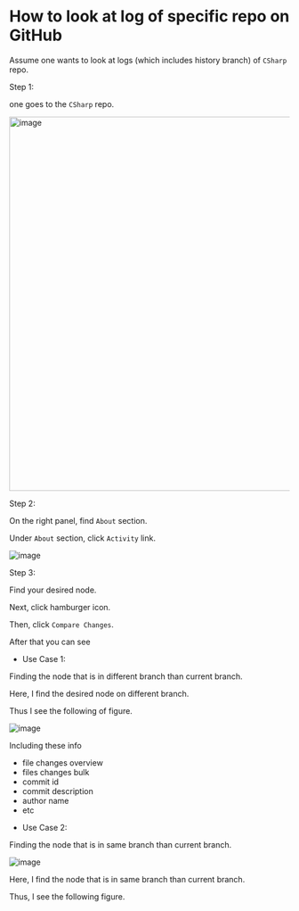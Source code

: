 # How to look at log of specific repo on GitHub
Assume one wants to look at logs (which includes history branch) of `CSharp` repo.

Step 1:

one goes to the `CSharp` repo.

<img width="671" alt="image" src="https://github.com/user-attachments/assets/41ebfb5d-05c2-4ee8-bea6-186feff2c054" />

Step 2:

On the right panel, find `About` section.

Under `About` section, click `Activity` link.

![image](https://github.com/user-attachments/assets/b2e0f6ca-fd01-4eb1-ba74-611a5d994dc7)

Step 3:

Find your desired node.

Next, click hamburger icon.

Then, click `Compare Changes`.

After that you can see 

+ Use Case 1:

Finding the node that is in different branch than current branch.
  
Here, I find the desired node on different branch.

Thus I see the following of figure.

![image](https://github.com/user-attachments/assets/4c6c438e-4820-4f2b-9760-8d88cfc4c82c)

Including these info

  - file changes overview
  - files changes bulk
  - commit id
  - commit description
  - author name
  - etc

+ Use Case 2:

Finding the node that is in same branch than current branch.

![image](https://github.com/user-attachments/assets/ab46c9ca-9377-41b3-bcbd-7f4a1556dd8d)


Here, I find the node that is in same branch than current branch.

Thus, I see the following figure.

